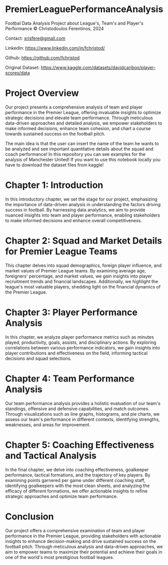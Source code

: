 # PremierLeaguePerformanceAnalysis
Footbal Data Analysis Project about League's, Team's and Player's Performance
© Christodoulos Ferentinos, 2024

Contact: xrisfere@gmail.com

LinkedIn: https://www.linkedin.com/in/fchristod/

Github: https://github.com/fchristod

Original Dataset: https://www.kaggle.com/datasets/davidcariboo/player-scores/data

# Project Overview

Our project presents a comprehensive analysis of team and player performance in the Premier League, offering invaluable insights to optimize strategic decisions and elevate team performance. Through meticulous data-driven approaches and detailed analysis, we empower stakeholders to make informed decisions, enhance team cohesion, and chart a course towards sustained success on the football pitch. 

The main idea is that the user can insert the name of the team he wants to be analyzed and see important quantitative details about the squad and coach performance! In this repository you can see examples for the analysis of Manchester United! If you want to use this notebook locally you have to download the dataset files from kaggle!

# Chapter 1: Introduction

In this introductory chapter, we set the stage for our project, emphasizing the importance of data-driven analysis in understanding the factors driving success in football. By harnessing data analytics, we aim to provide nuanced insights into team and player performance, enabling stakeholders to make informed decisions and enhance overall competitiveness.

# Chapter 2: Squad and Market Details for Premier League Teams

This chapter delves into squad demographics, foreign player influence, and market values of Premier League teams. By examining average age, foreigners' percentage, and market values, we gain insights into player recruitment trends and financial landscapes. Additionally, we highlight the league's most valuable players, shedding light on the financial dynamics of the Premier League.

# Chapter 3: Player Performance Analysis

In this chapter, we analyze player performance metrics such as minutes played, productivity, goals, assists, and disciplinary actions. By exploring correlations between various performance indicators, we gain insights into player contributions and effectiveness on the field, informing tactical decisions and squad selections.

# Chapter 4: Team Performance Analysis

Our team performance analysis provides a holistic evaluation of our team's standings, offensive and defensive capabilities, and match outcomes. Through visualizations such as line graphs, histograms, and pie charts, we assess our team's performance in different contexts, identifying strengths, weaknesses, and areas for improvement.

# Chapter 5: Coaching Effectiveness and Tactical Analysis

In the final chapter, we delve into coaching effectiveness, goalkeeper performance, tactical formations, and the trajectory of key players. By examining points garnered per game under different coaching staff, identifying goalkeepers with the most clean sheets, and analyzing the efficacy of different formations, we offer actionable insights to refine strategic approaches and optimize team performance.

# Conclusion

Our project offers a comprehensive examination of team and player performance in the Premier League, providing stakeholders with actionable insights to enhance decision-making and drive sustained success on the football pitch. Through meticulous analysis and data-driven approaches, we aim to empower teams to maximize their potential and achieve their goals in one of the world's most prestigious football leagues.
